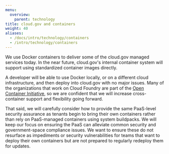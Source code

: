 ```yaml
---
menu:
  overview:
    parent: technology
title: cloud.gov and containers
weight: 40
aliases:
  - /docs/intro/technology/containers
  - /intro/technology/containers
---
```


We use Docker containers to deliver some of the cloud.gov managed services today. In the near future, cloud.gov's internal container system will support using standardized container images directly.

A developer will be able to use Docker locally, or on a different cloud infrastructure, and then deploy into cloud.gov with no major issues. Many of the organizations that work on Cloud Foundry are part of the [Open Container Initiative](http://www.opencontainers.org/), so we are confident that we will increase cross-container support and flexibility going forward.

That said, we will carefully consider how to provide the same PaaS-level security assurance as tenants begin to bring their own containers rather than rely on PaaS-managed containers using system buildpacks. We will keep our focus on ensuring the PaaS can alleviate common security and government-space compliance issues. We want to ensure these do not resurface as impediments or security vulnerabilities for teams that want to deploy their own containers but are not prepared to regularly redeploy them for updates.

